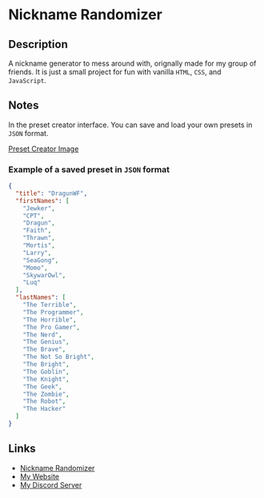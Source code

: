 # Nickname Randomizer

## Description

A nickname generator to mess around with, orignally made for my group of friends. It is just a small project for fun with vanilla `HTML`, `CSS`, and `JavaScript`.

## Notes

In the preset creator interface. You can save and load your own presets in `JSON` format.

[Preset Creator Image](/images/preset-creator.JPG)

### Example of a saved preset in `JSON` format

```json
{
  "title": "DragunWF",
  "firstNames": [
    "Jewker",
    "CPT",
    "Dragun",
    "Faith",
    "Thrawn",
    "Mortis",
    "Larry",
    "SeaGong",
    "Momo",
    "SkywarOwl",
    "Luq"
  ],
  "lastNames": [
    "The Terrible",
    "The Programmer",
    "The Horrible",
    "The Pro Gamer",
    "The Nerd",
    "The Genius",
    "The Brave",
    "The Not So Bright",
    "The Bright",
    "The Goblin",
    "The Knight",
    "The Geek",
    "The Zombie",
    "The Robot",
    "The Hacker"
  ]
}
```

## Links

- [Nickname Randomizer](https://nickname-randomizer.netlify.app/)
- [My Website](https://dragunwf.onrender.com)
- [My Discord Server](https://discord.gg/9JdnnPN)
